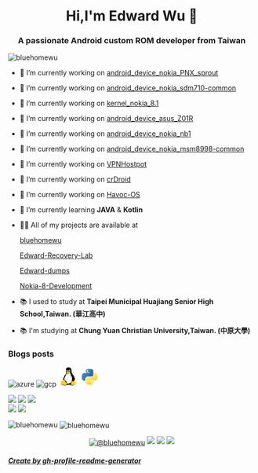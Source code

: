 <h1 align="center">Hi,I'm Edward Wu 👋</h1>
<h3 align="center">A passionate Android custom ROM developer from Taiwan</h3>

<p align="left"> <img src="https://komarev.com/ghpvc/?username=bluehomewu" alt="bluehomewu" /> </p>

- 🔭 I’m currently working on [android_device_nokia_PNX_sprout](https://github.com/bluehomewu/android_device_nokia_PNX_sprout)

- 🔭 I’m currently working on [android_device_nokia_sdm710-common](https://github.com/bluehomewu/android_device_nokia_sdm710-common)

- 🔭 I’m currently working on [kernel_nokia_8.1](https://github.com/bluehomewu/kernel_nokia_8.1)

- 🔭 I’m currently working on [android_device_asus_Z01R](https://github.com/bluehomewu/android_device_asus_Z01R-2)

- 🔭 I’m currently working on [android_device_nokia_nb1](https://github.com/Nokia-8-Development/android_device_nokia_nb1)

- 🔭 I’m currently working on [android_device_nokia_msm8998-common](https://github.com/Nokia-8-Development/android_device_nokia_msm8998-common)

- 🔭 I’m currently working on [VPNHostpot](https://github.com/bluehomewu/VPNHotspot)

- 🔭 I’m currently working on [crDroid](https://github.com/crdroidandroid)

- 🔭 I’m currently working on [Havoc-OS](https://github.com/Havoc-OS)

- 🌱 I’m currently learning **JAVA** & **Kotlin**

- 👨‍💻 All of my projects are available at

  [bluehomewu](https://github.com/bluehomewu)

  [Edward-Recovery-Lab](https://github.com/Edward-Recovery-Lab)

  [Edward-dumps](https://github.com/Edward-dumps)

  [Nokia-8-Development](https://github.com/Nokia-8-Development)

- 📚 I used to study at **Taipei Municipal Huajiang Senior High School,Taiwan. (華江高中)**

- 📚 I'm studying at **Chung Yuan Christian University,Taiwan. (中原大學)**

### Blogs posts
<!-- BLOG-POST-LIST:START -->
<!-- BLOG-POST-LIST:END -->

<p align="left"><img src="https://www.vectorlogo.zone/logos/microsoft_azure/microsoft_azure-icon.svg" alt="azure" width="40" height="40"/> <img src="https://www.vectorlogo.zone/logos/google_cloud/google_cloud-icon.svg" alt="gcp" width="40" height="40"/> <img src="https://raw.githubusercontent.com/devicons/devicon/master/icons/linux/linux-original.svg" alt="linux" width="40" height="40"/> <img src="https://raw.githubusercontent.com/devicons/devicon/master/icons/python/python-original.svg" alt="python" width="40" height="40"/></p>

<p align="left"><code><img width="10%" src="https://www.vectorlogo.zone/logos/java/java-ar21.svg"></code>
<code><img width="10%" src="https://www.vectorlogo.zone/logos/kotlinlang/kotlinlang-ar21.svg"></code>
<code><img width="10%" src="https://www.vectorlogo.zone/logos/android/android-ar21.svg"></code>
<br />
  <code><img width="10%" src="https://www.vectorlogo.zone/logos/google_cloud/google_cloud-ar21.svg"></code>
  <code><img width="10%" src="https://www.vectorlogo.zone/logos/git-scm/git-scm-ar21.svg"></code>
  <br />

<p><img align="left" src="https://github-readme-stats.vercel.app/api/top-langs/?username=bluehomewu&layout=compact" alt="bluehomewu" /></p>

<p>&nbsp;<img align="center" src="https://github-readme-stats.vercel.app/api?username=bluehomewu&show_icons=true" alt="bluehomewu" /></p>

<p align="center">
<a href="https://medium.com/@bluehomewu" target="blank"><img align="center" src="https://cdn.jsdelivr.net/npm/simple-icons@3.0.1/icons/medium.svg" alt="@bluehomewu" height="30" width="30" /></a>
<a href="https://github.com/bluehomewu"> <img src="https://img.shields.io/badge/-Github-000?style=flat&logo=Github&logoColor=white" /></a>
<a href="https://www.instagram.com/_920223"> <img src="https://img.shields.io/badge/-Instagram-c13584?style=flat&labelColor=c13584&logo=instagram&logoColor=white" /></a>
<a href="mailto:bluehome.wu@gmail.com"> <img src="https://img.shields.io/badge/-Gmail-c14438?style=flat&logo=Gmail&logoColor=white" /></p></a>
</p>

##### [Create by gh-profile-readme-generator](https://rahuldkjain.github.io/gh-profile-readme-generator/)
